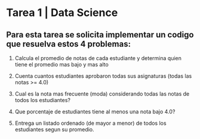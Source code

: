 # Tarea 1 | Data Science

## Para esta tarea se solicita implementar un codigo que resuelva estos 4 problemas:

1. Calcula el promedio de notas de cada estudiante y determina quien tiene el promedio mas bajo y mas alto

2. Cuenta cuantos estudiantes aprobaron todas sus asignaturas (todas las notas >= 4.0)

3. Cual es la nota mas frecuente (moda) considerando todas las notas de todos los estudiantes?

4. Que porcentaje de estudiantes  tiene al menos una nota bajo 4.0?

5. Entrega un listado ordenado (de mayor a menor) de todos los estudiantes segun su promedio.
